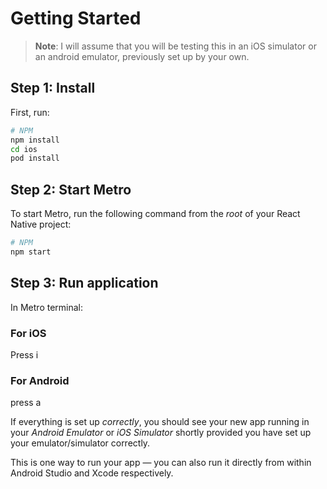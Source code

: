

# Getting Started

>**Note**: I will assume that you will be testing this in an iOS simulator or an android emulator, previously set up by your own.

## Step 1: Install

First, run:
```bash
# NPM
npm install
cd ios
pod install
```

## Step 2: Start Metro

To start Metro, run the following command from the _root_ of your React Native project:

```bash
# NPM
npm start
```

## Step 3: Run application

In Metro terminal:

### For iOS

Press i

### For Android

press a

If everything is set up _correctly_, you should see your new app running in your _Android Emulator_ or _iOS Simulator_ shortly provided you have set up your emulator/simulator correctly.

This is one way to run your app — you can also run it directly from within Android Studio and Xcode respectively.



